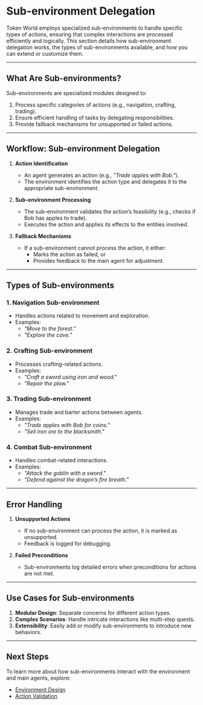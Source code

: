 # Sub-environment Delegation

Token World employs specialized sub-environments to handle specific types of actions, ensuring that complex interactions are processed efficiently and logically. This section details how sub-environment delegation works, the types of sub-environments available, and how you can extend or customize them.

---

## What Are Sub-environments?

Sub-environments are specialized modules designed to:
1. Process specific categories of actions (e.g., navigation, crafting, trading).
2. Ensure efficient handling of tasks by delegating responsibilities.
3. Provide fallback mechanisms for unsupported or failed actions.

---

## Workflow: Sub-environment Delegation

1. **Action Identification**  
   - An agent generates an action (e.g., *"Trade apples with Bob."*).
   - The environment identifies the action type and delegates it to the appropriate sub-environment.

2. **Sub-environment Processing**  
   - The sub-environment validates the action’s feasibility (e.g., checks if Bob has apples to trade).
   - Executes the action and applies its effects to the entities involved.

3. **Fallback Mechanisms**  
   - If a sub-environment cannot process the action, it either:
     - Marks the action as failed, or
     - Provides feedback to the main agent for adjustment.

---

## Types of Sub-environments

### 1. Navigation Sub-environment
- Handles actions related to movement and exploration.
- Examples:
  - *"Move to the forest."*
  - *"Explore the cave."*

### 2. Crafting Sub-environment
- Processes crafting-related actions.
- Examples:
  - *"Craft a sword using iron and wood."*
  - *"Repair the plow."*

### 3. Trading Sub-environment
- Manages trade and barter actions between agents.
- Examples:
  - *"Trade apples with Bob for coins."*
  - *"Sell iron ore to the blacksmith."*

### 4. Combat Sub-environment
- Handles combat-related interactions.
- Examples:
  - *"Attack the goblin with a sword."*
  - *"Defend against the dragon’s fire breath."*

---

## Error Handling

1. **Unsupported Actions**  
   - If no sub-environment can process the action, it is marked as unsupported.
   - Feedback is logged for debugging.

2. **Failed Preconditions**  
   - Sub-environments log detailed errors when preconditions for actions are not met.

---

## Use Cases for Sub-environments

1. **Modular Design**: Separate concerns for different action types.
2. **Complex Scenarios**: Handle intricate interactions like multi-step quests.
3. **Extensibility**: Easily add or modify sub-environments to introduce new behaviors.

---

## Next Steps

To learn more about how sub-environments interact with the environment and main agents, explore:  
- [Environment Design](environment.md)  
- [Action Validation](action_validation.md)
